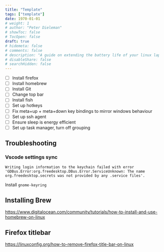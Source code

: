 ```yaml
---
title: "Template"
tags: ["template"]
date: 1970-01-01
# weight: 1
# author: "Peter Dieleman"
# showToc: false
# TocOpen: false
draft: true
# hidemeta: false
# comments: false
# description: "A guide on extending the battery life of your linux laptop"
# disableShare: false
# searchHidden: false
---
```


- [ ] Install firefox
- [ ] Install homebrew
- [ ] Install Git
- [ ] Change top bar
- [ ] Install fish
- [ ] Set up hotkeys
- [ ] Fix meta+up + meta+down key bindings to mirror windows behaviour
- [ ] Set up ssh agent
- [ ] Ensure sleep is energy efficient
- [ ] Set up task manager, turn off grouping

## Troubleshooting

### Vscode settings sync

`Writing login information to the keychain failed with error 'GDBus.Error:org.freedesktop.DBus.Error.ServiceUnknown: The name org.freedesktop.secrets was not provided by any .service files'.`

Install `gnome-keyring`

## Installing Brew

<https://www.digitalocean.com/community/tutorials/how-to-install-and-use-homebrew-on-linux>

## Firefox titlebar

<https://linuxconfig.org/how-to-remove-firefox-title-bar-on-linux>
